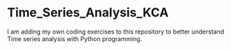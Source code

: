 # Time_Series_Analysis_KCA
I am adding my own coding exercises to this repository to better understand Time series analysis with Python programming.
